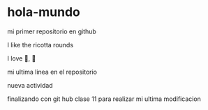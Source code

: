 # hola-mundo

mi primer repositorio en github 

I like the ricotta rounds

I love :icecream:, :muscle:

mi ultima linea en el repositorio

nueva actividad

finalizando con git hub
clase 11
para realizar mi ultima modificacion
